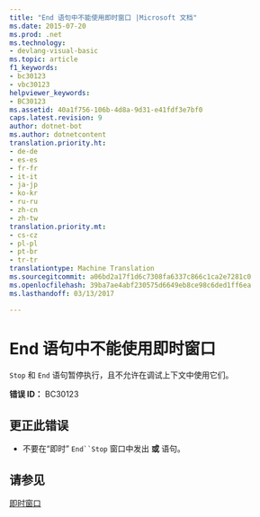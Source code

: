 ```yaml
---
title: "End 语句中不能使用即时窗口 |Microsoft 文档"
ms.date: 2015-07-20
ms.prod: .net
ms.technology:
- devlang-visual-basic
ms.topic: article
f1_keywords:
- bc30123
- vbc30123
helpviewer_keywords:
- BC30123
ms.assetid: 40a1f756-106b-4d8a-9d31-e41fdf3e7bf0
caps.latest.revision: 9
author: dotnet-bot
ms.author: dotnetcontent
translation.priority.ht:
- de-de
- es-es
- fr-fr
- it-it
- ja-jp
- ko-kr
- ru-ru
- zh-cn
- zh-tw
translation.priority.mt:
- cs-cz
- pl-pl
- pt-br
- tr-tr
translationtype: Machine Translation
ms.sourcegitcommit: a06bd2a17f1d6c7308fa6337c866c1ca2e7281c0
ms.openlocfilehash: 39ba7ae4abf230575d6649eb8ce98c6ded1ff6ea
ms.lasthandoff: 03/13/2017

---
```

# <a name="39end39-statements-are-not-valid-in-the-immediate-window"></a>End 语句中不能使用即时窗口
`Stop` 和 `End` 语句暂停执行，且不允许在调试上下文中使用它们。  
  
 **错误 ID：** BC30123  
  
## <a name="to-correct-this-error"></a>更正此错误  
  
-   不要在“即时” `End``Stop` 窗口中发出 **或** 语句。  
  
## <a name="see-also"></a>请参见  
 [即时窗口](https://docs.microsoft.com/visualstudio/ide/reference/immediate-window)
